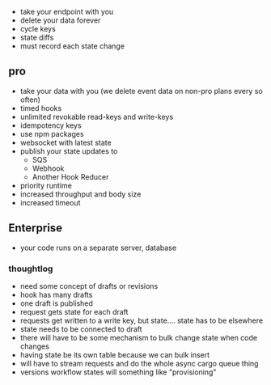 - take your endpoint with you
- delete your data forever
- cycle keys
- state diffs
- must record each state change

## pro

- take your data with you (we delete event data on non-pro plans every so often)
- timed hooks
- unlimited revokable read-keys and write-keys
- idempotency keys
- use npm packages
- websocket with latest state
- publish your state updates to
  - SQS
  - Webhook
  - Another Hook Reducer
- priority runtime
- increased throughput and body size
- increased timeout

## Enterprise

- your code runs on a separate server, database

### thoughtlog

- need some concept of drafts or revisions
- hook has many drafts
- one draft is published
- request gets state for each draft
- requests get written to a write key, but state.... state has to be elsewhere
- state needs to be connected to draft
- there will have to be some mechanism to bulk change state when code changes
- having state be its own table because we can bulk insert
- will have to stream requests and do the whole async cargo queue thing
- versions workflow states will something like "provisioning"
